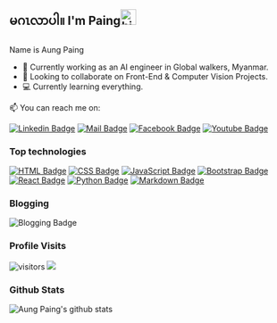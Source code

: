## မဂၤလာပါ။ I'm Paing<img src="https://user-images.githubusercontent.com/1303154/88677602-1635ba80-d120-11ea-84d8-d263ba5fc3c0.gif" width="28px" alt="hi">

Name is Aung Paing

- 🔭 Currently working as an AI engineer in Global walkers, Myanmar.
- 👯 Looking to collaborate on Front-End & Computer Vision Projects.
- 💻 Currently learning everything.


:mailbox: You can reach me on:

[![Linkedin Badge](https://img.shields.io/badge/-Paing-0e76a8?style=flat&labelColor=0e76a8&logo=linkedin&logoColor=white)](https://www.linkedin.com/in/aungpaing98/) [![Mail Badge](https://img.shields.io/badge/-aungpaing-c0392b?style=flat&labelColor=c0392b&logo=gmail&logoColor=white)](mailto:aungpaingcha1@gmail.com) [![Facebook Badge](https://img.shields.io/badge/-Paing-blue?style=flat&labelColor=blue&logo=facebook&logoColor=white)](https://www.facebook.com/aung.paing.jj.986) [![Youtube Badge](https://img.shields.io/badge/-Paing-c0392b?style=flat&labelColor=c0392b&logo=youtube&logoColor=white)](https://www.youtube.com/channel/UC6Vhf_yoIWXiLLJqTrU0FWA)


### Top technologies

[![HTML Badge](https://img.shields.io/badge/-HTML-orange?style=for-the-badge&labelColor=black&logo=html&logoColor=white)](#)
[![CSS Badge](https://img.shields.io/badge/-CSS-steelblue?style=for-the-badge&labelColor=black&logo=css&logoColor=white)](#)
[![JavaScript Badge](https://img.shields.io/badge/-JavaScript-white?style=for-the-badge&labelColor=black&logo=javascript&logoColor=white)](#)
[![Bootstrap Badge](https://img.shields.io/badge/-Bootstrap-white?style=for-the-badge&labelColor=black&logo=bootstrap&logoColor=white)](#)
[![React Badge](https://img.shields.io/badge/-React-white?style=for-the-badge&labelColor=black&logo=react&logoColor=white)](#)
[![Python Badge](https://img.shields.io/badge/-Python-white?style=for-the-badge&labelColor=black&logo=python&logoColor=white)](#)
[![Markdown Badge](https://img.shields.io/badge/-Markdown-white?style=for-the-badge&labelColor=black&logo=markdown&logoColor=white)](#)



### Blogging

![Blogging Badge](https://img.shields.io/badge/-Blogs-white?style=for-the-badge&labelColor=black&logo=github&logoColor=white)


### Profile Visits

![visitors](https://visitor-badge.glitch.me/badge?page_id=aunpaing98.aungpaing98)
![](https://komarev.com/ghpvc/?username=aungpaing98&color=blue&style=for-the-badge)


### Github Stats

![Aung Paing's github stats](https://github-readme-stats.vercel.app/api?username=aungpaing98&count_private=false&theme=tokyonight&hide=contribs,prs)
